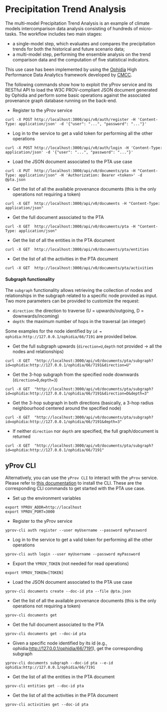 # Precipitation Trend Analysis

The multi-model Precipitation Trend Analysis is an example of climate models intercomparison data analysis consisting of hundreds of micro-tasks. The workflow includes two main stages:
- a single-model step, which evaluates and compares the precipitation trends for both the historical and future scenario data;
- a multi-model step, performing the ensemble analysis on the trend comparison data and the computation of five statistical indicators. 

This use case has been implemented by using the [Ophidia](https://ophidia.cmcc.it) High Performance Data Analytics framework developed by [CMCC](https://www.cmcc.it).

The following commands show how to exploit the yProv service and its RESTful API to load the W3C PROV-compliant JSON document generated by Ophidia and perform some basic operations against the associated provenance graph database running on the back-end.

- Register to the yProv service
```
curl -X POST http://localhost:3000/api/v0/auth/register -H 'Content-Type: application/json' -d '{"user": "...", "password": "..."}'
```

- Log in to the service to get a valid token for performing all the other operations
```
curl -X POST http://localhost:3000/api/v0/auth/login -H 'Content-Type: application/json' -d '{"user": "...", "password": "..."}'
```

- Load the JSON document associated to the PTA use case
```
curl -X PUT  http://localhost:3000/api/v0/documents/pta -H "Content-Type: application/json" -H 'Authorization: Bearer <token>' -d @pta.json
```

- Get the list of all the available provenance documents (this is the only operations not requiring a token)
```
curl -X GET  http://localhost:3000/api/v0/documents -H "Content-Type: application/json"
```
 
- Get the full document associated to the PTA
```
curl -X GET  http://localhost:3000/api/v0/documents/pta -H "Content-Type: application/json"
```

- Get the list of all the entities in the PTA document
```
curl -X GET  http://localhost:3000/api/v0/documents/pta/entities
```

- Get the list of all the activities in the PTA document
```
curl -X GET  http://localhost:3000/api/v0/documents/pta/activities
```

#### Subgraph functionality
The `subgraph` functionality allows retrieving the collection of nodes and relationships in the subgraph related to a specific node provided as input.
Two more parameters can be provided to customize the request:
- `direction`: the direction to traverse (U = upwards/outgoing, D = downwards/incoming)
- `depth`: the maximum number of hops in the traversal (an integer)

Some examples for the node identified by `id = ophidia:http://127.0.0.1/ophidia/66/7191` are provided below.

- Get the full subgraph upwards (`direction=U`,`depth` not provided -> all the nodes and relationships)
```
curl -X GET  "http://localhost:3000/api/v0/documents/pta/subgraph?id=ophidia:http://127.0.0.1/ophidia/66/7191&direction=U"
```

- Get the 3-hop subgraph from the specified node downwards (`direction=D`,`depth=3`)
```
curl -X GET  "http://localhost:3000/api/v0/documents/pta/subgraph?id=ophidia:http://127.0.0.1/ophidia/66/7191&direction=D&depth=3"
```

- Get the 3-hop subgraph in both directions (basically, a 3-hop radius neighbourhood centered around the specified node)
```
curl -X GET  "http://localhost:3000/api/v0/documents/pta/subgraph?id=ophidia:http://127.0.0.1/ophidia/66/7191&depth=3"
```

- If neither `direction` nor `depth` are specified, the full graph/document is returned
```
curl -X GET  "http://localhost:3000/api/v0/documents/pta/subgraph?id=ophidia:http://127.0.0.1/ophidia/66/7191"
```

## yProv CLI
Alternatively, you can use the `yProv CLI` to interact with the `yProv` service. Please refer to [this documentation](https://github.com/HPCI-Lab/yProv-CLI/tree/main) to install the CLI. 
These are the corresponding CLI commands to get started with the PTA use case.

- Set up the environment variables
```
export YPROV_ADDR=http://localhost
export YPROV_PORT=3000
```

- Register to the yProv service
```
yprov-cli auth register --user myUsername --password myPassword
```

- Log in to the service to get a valid token for performing all the other operations
```
yprov-cli auth login --user myUsername --password myPassword
```

- Export the `YPROV_TOKEN` (not needed for read operations)
```
export YPROV_TOKEN=[TOKEN]
```

- Load the JSON document associated to the PTA use case
```
yprov-cli documents create --doc-id pta --file @pta.json
```

- Get the list of all the available provenance documents (this is the only operations not requiring a token)
```
yprov-cli documents get
```
 
- Get the full document associated to the PTA
```
yprov-cli documents get --doc-id pta
```

- Given a specific node identified by its id (e.g., ophidia:http://127.0.0.1/ophidia/66/7191), get the corresponding subgraph
```
yprov-cli documents subgraph --doc-id pta --e-id ophidia:http://127.0.0.1/ophidia/66/7191
```

- Get the list of all the entities in the PTA document
```
yprov-cli entities get --doc-id pta
```

- Get the list of all the activities in the PTA document
```
yprov-cli activities get --doc-id pta
```

